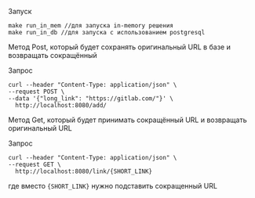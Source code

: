 Запуск

```
make run_in_mem //для запуска in-memory решения
make run_in_db //для запуска с использованием postgresql
```

Метод Post, который будет сохранять оригинальный URL в базе и возвращать сокращённый

Запрос
```
curl --header "Content-Type: application/json" \
--request POST \
--data '{"long_link": "https://gitlab.com/"}' \
  http://localhost:8080/add/
```

Метод Get, который будет принимать сокращённый URL и возвращать оригинальный URL

Запрос
```
curl --header "Content-Type: application/json" \
--request GET \
  http://localhost:8080/link/{SHORT_LINK}
```
где вместо ```{SHORT_LINK}``` нужно подставить сокращенный URL